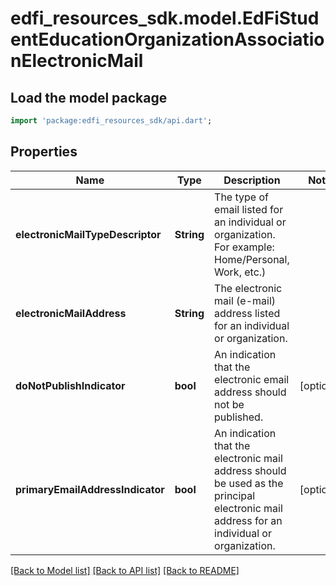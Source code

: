 # edfi_resources_sdk.model.EdFiStudentEducationOrganizationAssociationElectronicMail

## Load the model package
```dart
import 'package:edfi_resources_sdk/api.dart';
```

## Properties
Name | Type | Description | Notes
------------ | ------------- | ------------- | -------------
**electronicMailTypeDescriptor** | **String** | The type of email listed for an individual or organization. For example: Home/Personal, Work, etc.) | 
**electronicMailAddress** | **String** | The electronic mail (e-mail) address listed for an individual or organization. | 
**doNotPublishIndicator** | **bool** | An indication that the electronic email address should not be published. | [optional] 
**primaryEmailAddressIndicator** | **bool** | An indication that the electronic mail address should be used as the principal electronic mail address for an individual or organization. | [optional] 

[[Back to Model list]](../README.md#documentation-for-models) [[Back to API list]](../README.md#documentation-for-api-endpoints) [[Back to README]](../README.md)


